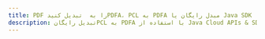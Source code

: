 ---title: PDF را به  تبدیل کنیدPDFA، PCL به PDFA مبدل رایگان یا Java SDKdescription: تبدیل رایگانPCL به PDFA با استفاده از Java Cloud APIs & SDK همچنین اسناد PDF را در Cloud ایجاد، ویرایش و رندر کنید.---